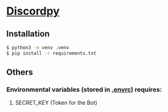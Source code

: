 # [Discordpy](https://discordpy.readthedocs.io/)

## Installation

```bash
$ python3 -m venv .venv
$ pip install -r requirements.txt
```

## Others

### Environmental variables (stored in [.envrc](https://direnv.net/)) requires:

1.  SECRET_KEY (Token for the Bot)
